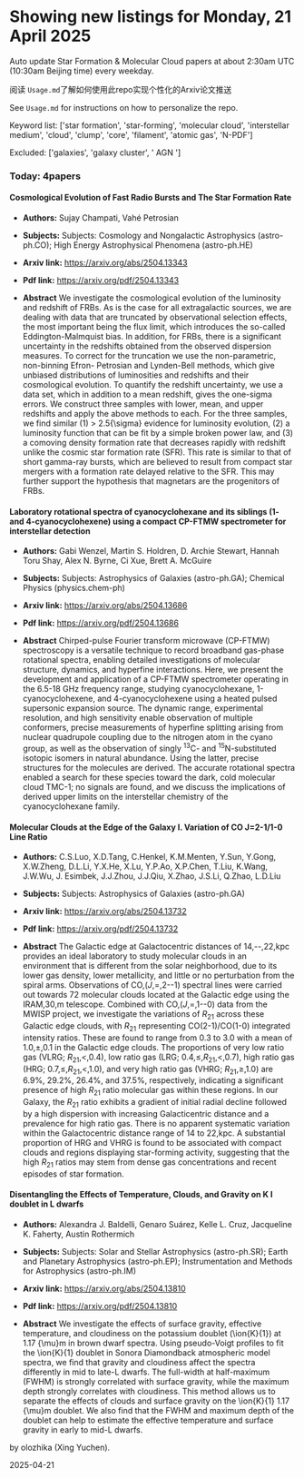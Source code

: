 # Showing new listings for Monday, 21 April 2025
Auto update Star Formation & Molecular Cloud papers at about 2:30am UTC (10:30am Beijing time) every weekday.


阅读 `Usage.md`了解如何使用此repo实现个性化的Arxiv论文推送

See `Usage.md` for instructions on how to personalize the repo. 


Keyword list: ['star formation', 'star-forming', 'molecular cloud', 'interstellar medium', 'cloud', 'clump', 'core', 'filament', 'atomic gas', 'N-PDF']


Excluded: ['galaxies', 'galaxy cluster', ' AGN ']


### Today: 4papers 
#### Cosmological Evolution of Fast Radio Bursts and The Star Formation Rate
 - **Authors:** Sujay Champati, Vahé Petrosian
 - **Subjects:** Subjects:
Cosmology and Nongalactic Astrophysics (astro-ph.CO); High Energy Astrophysical Phenomena (astro-ph.HE)
 - **Arxiv link:** https://arxiv.org/abs/2504.13343

 - **Pdf link:** https://arxiv.org/pdf/2504.13343

 - **Abstract**
 We investigate the cosmological evolution of the luminosity and redshift of FRBs. As is the case for all extragalactic sources, we are dealing with data that are truncated by observational selection effects, the most important being the flux limit, which introduces the so-called Eddington-Malmquist bias. In addition, for FRBs, there is a significant uncertainty in the redshifts obtained from the observed dispersion measures. To correct for the truncation we use the non-parametric, non-binning Efron- Petrosian and Lynden-Bell methods, which give unbiased distributions of luminosities and redshifts and their cosmological evolution. To quantify the redshift uncertainty, we use a data set, which in addition to a mean redshift, gives the one-sigma errors. We construct three samples with lower, mean, and upper redshifts and apply the above methods to each. For the three samples, we find similar (1) > 2.5{\sigma} evidence for luminosity evolution, (2) a luminosity function that can be fit by a simple broken power law, and (3) a comoving density formation rate that decreases rapidly with redshift unlike the cosmic star formation rate (SFR). This rate is similar to that of short gamma-ray bursts, which are believed to result from compact star mergers with a formation rate delayed relative to the SFR. This may further support the hypothesis that magnetars are the progenitors of FRBs.
#### Laboratory rotational spectra of cyanocyclohexane and its siblings (1- and 4-cyanocyclohexene) using a compact CP-FTMW spectrometer for interstellar detection
 - **Authors:** Gabi Wenzel, Martin S. Holdren, D. Archie Stewart, Hannah Toru Shay, Alex N. Byrne, Ci Xue, Brett A. McGuire
 - **Subjects:** Subjects:
Astrophysics of Galaxies (astro-ph.GA); Chemical Physics (physics.chem-ph)
 - **Arxiv link:** https://arxiv.org/abs/2504.13686

 - **Pdf link:** https://arxiv.org/pdf/2504.13686

 - **Abstract**
 Chirped-pulse Fourier transform microwave (CP-FTMW) spectroscopy is a versatile technique to record broadband gas-phase rotational spectra, enabling detailed investigations of molecular structure, dynamics, and hyperfine interactions. Here, we present the development and application of a CP-FTMW spectrometer operating in the 6.5-18 GHz frequency range, studying cyanocyclohexane, 1-cyanocyclohexene, and 4-cyanocyclohexene using a heated pulsed supersonic expansion source. The dynamic range, experimental resolution, and high sensitivity enable observation of multiple conformers, precise measurements of hyperfine splitting arising from nuclear quadrupole coupling due to the nitrogen atom in the cyano group, as well as the observation of singly $^{13}$C- and $^{15}$N-substituted isotopic isomers in natural abundance. Using the latter, precise structures for the molecules are derived. The accurate rotational spectra enabled a search for these species toward the dark, cold molecular cloud TMC-1; no signals are found, and we discuss the implications of derived upper limits on the interstellar chemistry of the cyanocyclohexane family.
#### Molecular Clouds at the Edge of the Galaxy I. Variation of CO J=2-1/1-0 Line Ratio
 - **Authors:** C.S.Luo, X.D.Tang, C.Henkel, K.M.Menten, Y.Sun, Y.Gong, X.W.Zheng, D.L.Li, Y.X.He, X.Lu, Y.P.Ao, X.P.Chen, T.Liu, K.Wang, J.W.Wu, J. Esimbek, J.J.Zhou, J.J.Qiu, X.Zhao, J.S.Li, Q.Zhao, L.D.Liu
 - **Subjects:** Subjects:
Astrophysics of Galaxies (astro-ph.GA)
 - **Arxiv link:** https://arxiv.org/abs/2504.13732

 - **Pdf link:** https://arxiv.org/pdf/2504.13732

 - **Abstract**
 The Galactic edge at Galactocentric distances of 14\,--\,22\,kpc provides an ideal laboratory to study molecular clouds in an environment that is different from the solar neighborhood, due to its lower gas density, lower metallicity, and little or no perturbation from the spiral arms. Observations of CO\,($J$\,=\,2--1) spectral lines were carried out towards 72 molecular clouds located at the Galactic edge using the IRAM\,30\,m telescope. Combined with CO\,($J$\,=\,1--0) data from the MWISP project, we investigate the variations of $R_{21}$ across these Galactic edge clouds, with $R_{21}$ representing CO(2-1)/CO(1-0) integrated intensity ratios. These are found to range from 0.3 to 3.0 with a mean of 1.0\,$\pm$\,0.1 in the Galactic edge clouds. The proportions of very low ratio gas (VLRG; $R_{21}$\,<\,0.4), low ratio gas (LRG; 0.4\,$\le$\,$R_{21}$\,<\,0.7), high ratio gas (HRG; 0.7\,$\le$\,$R_{21}$\,<\,1.0), and very high ratio gas (VHRG; $R_{21}$\,$\ge$\,1.0) are 6.9\%, 29.2\%, 26.4\%, and 37.5\%, respectively, indicating a significant presence of high $R_{21}$ ratio molecular gas within these regions. In our Galaxy, the $R_{21}$ ratio exhibits a gradient of initial radial decline followed by a high dispersion with increasing Galacticentric distance and a prevalence for high ratio gas. There is no apparent systematic variation within the Galactocentric distance range of 14 to 22\,kpc. A substantial proportion of HRG and VHRG is found to be associated with compact clouds and regions displaying star-forming activity, suggesting that the high $R_{21}$ ratios may stem from dense gas concentrations and recent episodes of star formation.
#### Disentangling the Effects of Temperature, Clouds, and Gravity on K I doublet in L dwarfs
 - **Authors:** Alexandra J. Baldelli, Genaro Suárez, Kelle L. Cruz, Jacqueline K. Faherty, Austin Rothermich
 - **Subjects:** Subjects:
Solar and Stellar Astrophysics (astro-ph.SR); Earth and Planetary Astrophysics (astro-ph.EP); Instrumentation and Methods for Astrophysics (astro-ph.IM)
 - **Arxiv link:** https://arxiv.org/abs/2504.13810

 - **Pdf link:** https://arxiv.org/pdf/2504.13810

 - **Abstract**
 We investigate the effects of surface gravity, effective temperature, and cloudiness on the potassium doublet (\ion{K}{1}) at 1.17 {\mu}m in brown dwarf spectra. Using pseudo-Voigt profiles to fit the \ion{K}{1} doublet in Sonora Diamondback atmospheric model spectra, we find that gravity and cloudiness affect the spectra differently in mid to late-L dwarfs. The full-width at half-maximum (FWHM) is strongly correlated with surface gravity, while the maximum depth strongly correlates with cloudiness. This method allows us to separate the effects of clouds and surface gravity on the \ion{K}{1} 1.17 {\mu}m doublet. We also find that the FWHM and maximum depth of the doublet can help to estimate the effective temperature and surface gravity in early to mid-L dwarfs.


by olozhika (Xing Yuchen). 


2025-04-21
